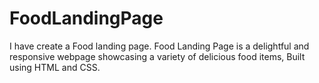 # FoodLandingPage
I have create a Food landing page. Food Landing Page is a delightful and responsive webpage showcasing a variety of delicious food items, Built using HTML and CSS.
